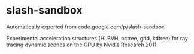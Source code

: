 # slash-sandbox
Automatically exported from code.google.com/p/slash-sandbox

Experimental acceleration structures (HLBVH, octree, grid, kdtree) for ray tracing dynamic scenes on the GPU
by Nvidia Research 2011
